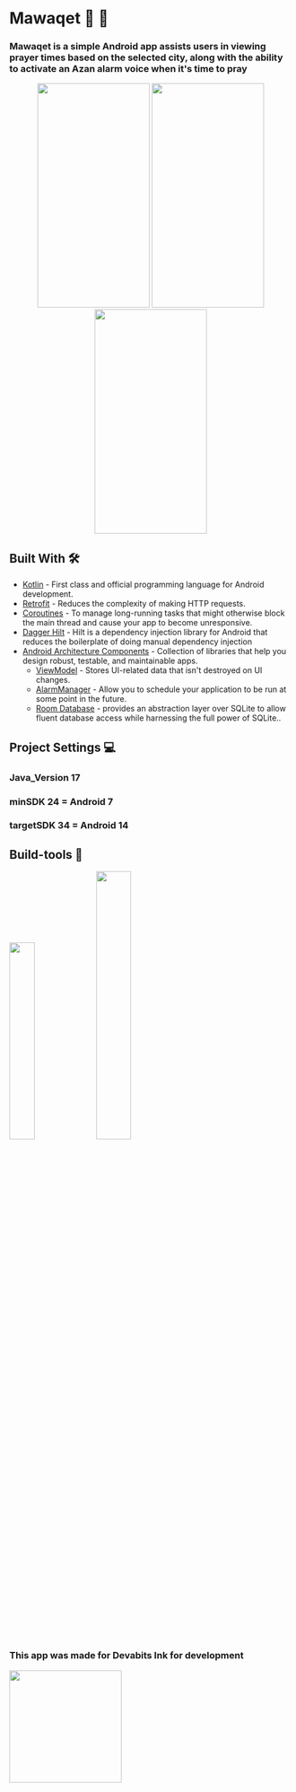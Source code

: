 # Mawaqet 🕌 🕋

### Mawaqet is a simple Android app assists users in viewing prayer times based on the selected city, along with the ability to activate an Azan alarm voice when it's time to pray

<div align="center">
  <img src="https://i.ibb.co/YRjvDdz/Mawaqet-Permission.png" width="200" height="400">
  <img src="https://i.ibb.co/cwqy7QL/Mawaqet-Offline.png" width="200" height="400">
  <img src="https://i.ibb.co/cvTsM8Q/Mawaqet.png" width="200" height="400">
</div>


## Built With 🛠
  - [Kotlin](https://kotlinlang.org/) - First class and official programming language for Android development.
  - [Retrofit](https://square.github.io/retrofit/) - Reduces the complexity of making HTTP requests.   
  - [Coroutines](https://developer.android.com/kotlin/coroutines) - To manage long-running tasks that might otherwise block the main thread and cause your app to become unresponsive.
  - [Dagger Hilt](https://developer.android.com/training/dependency-injection/hilt-android) - Hilt is a dependency injection library for Android that reduces the boilerplate of doing manual dependency injection 
  - [Android Architecture Components](https://developer.android.com/topic/architecture) - Collection of libraries that help you design robust, testable, and maintainable apps.              
      - [ViewModel](https://developer.android.com/reference/android/arch/lifecycle/ViewModel) - Stores UI-related data that isn't destroyed on UI changes.
      - [AlarmManager](https://developer.android.com/reference/android/app/AlarmManager) - Allow you to schedule your application to be run at some point in the future.
      - [Room Database](https://developer.android.com/training/data-storage/room) - provides an abstraction layer over SQLite to allow fluent database access while harnessing the full power of SQLite..

## Project Settings 💻
### Java_Version 17
### minSDK 24 = Android 7️
### targetSDK 34 = Android 14              

## Build-tools 🧰
 <img src="https://cdn.dribbble.com/users/3164336/screenshots/10777934/media/a43ba34be991695b2ac0e4475d913d17.gif" width="30%" height="30%"/>  <img src="https://blogger.googleusercontent.com/img/b/R29vZ2xl/AVvXsEjttaXJshvX458567zA0KsXExbNGvEeDmbu-jxhDpQGvo-o2NWT5_NLKwGkTVBdjxPrp7C5qMu_RlYFimInxUNgFbR08sz87ZLm7crtO7g8IoDnGwFeRIQuwb0d0skKC70zgv4AiH_AzIBFWhtIFvd4dZd5XFO4W6O6Xs_lAaIvQ0ML2KHnvS0hWCvcKy8/s1600/image6.png" width="35%" height="35%"/>


### This app was made for Devabits Ink for development
<div align="start">
  <img src="https://play-lh.googleusercontent.com/1CM8x6Yuwp2lOR41sAN_RY0g9gm6EJqzUV-bWqbbBYsJZZ30qbvlpQ_u33MnezLBzRY" width="200" height="200">
</div>
